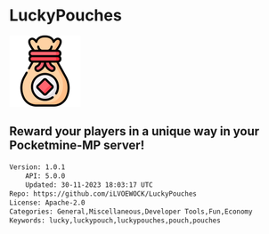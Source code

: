 # LuckyPouches
<img src="https://raw.githubusercontent.com/iLVOEWOCK/LuckyPouches/14188f882c881d2f77e337afc8ed71db7be38667/icon.png" width="128" height="128" />

## Reward your players in a unique way in your Pocketmine-MP server!
```properties
Version: 1.0.1
    API: 5.0.0
    Updated: 30-11-2023 18:03:17 UTC
Repo: https://github.com/iLVOEWOCK/LuckyPouches
License: Apache-2.0
Categories: General,Miscellaneous,Developer Tools,Fun,Economy
Keywords: lucky,luckypouch,luckypouches,pouch,pouches
```